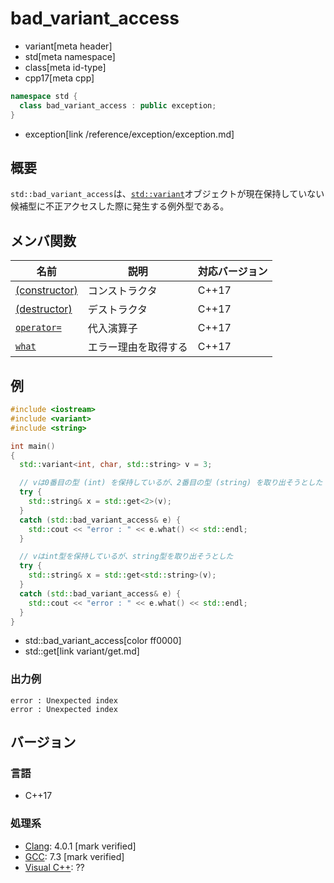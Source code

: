 # bad_variant_access
* variant[meta header]
* std[meta namespace]
* class[meta id-type]
* cpp17[meta cpp]

```cpp
namespace std {
  class bad_variant_access : public exception;
}
```
* exception[link /reference/exception/exception.md]

## 概要
`std::bad_variant_access`は、[`std::variant`](/reference/variant/variant.md)オブジェクトが現在保持していない候補型に不正アクセスした際に発生する例外型である。


## メンバ関数

| 名前 | 説明 | 対応バージョン |
|------|------|----------------|
| [(constructor)](bad_variant_access/op_constructor.md) | コンストラクタ | C++17 |
| [(destructor)](bad_variant_access/op_destructor.md) | デストラクタ | C++17 |
| [`operator=`](bad_variant_access/op_assign.md) | 代入演算子 | C++17 |
| [`what`](bad_variant_access/what.md) | エラー理由を取得する | C++17 |


## 例
```cpp example
#include <iostream>
#include <variant>
#include <string>

int main()
{
  std::variant<int, char, std::string> v = 3;

  // vは0番目の型 (int) を保持しているが、2番目の型 (string) を取り出そうとした
  try {
    std::string& x = std::get<2>(v);
  }
  catch (std::bad_variant_access& e) {
    std::cout << "error : " << e.what() << std::endl;
  }

  // vはint型を保持しているが、string型を取り出そうとした
  try {
    std::string& x = std::get<std::string>(v);
  }
  catch (std::bad_variant_access& e) {
    std::cout << "error : " << e.what() << std::endl;
  }
}
```
* std::bad_variant_access[color ff0000]
* std::get[link variant/get.md]

### 出力例
```
error : Unexpected index
error : Unexpected index
```

## バージョン
### 言語
- C++17

### 処理系
- [Clang](/implementation.md#clang): 4.0.1 [mark verified]
- [GCC](/implementation.md#gcc): 7.3 [mark verified]
- [Visual C++](/implementation.md#visual_cpp): ??
